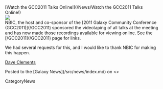 <div class='newsItemHeader'>[Watch the GCC2011 Talks Online!](/News/Watch the GCC2011 Talks Online!)</div>

<div class='right'><a href='/GCC2011/'><img src='/Events/GCC2011LogoShort170.png' /></a></div>
NBIC, the host and co-sponsor of the [2011 Galaxy Community Conference (GCC2011)](/GCC2011) sponsored the videotaping of all talks at the meeting and has now made those recordings available for viewing online.  See the [/GCC2011](/GCC2011) page for links.

We had several requests for this, and I would like to thank NBIC for making this happen.

[Dave Clements](/src/DaveClements/index.md)

<div class='newsItemFooter'>Posted to the [Galaxy News](/src/news/index.md) on <<Date(2011-06-11T05:20:39Z)>></div>

CategoryNews
